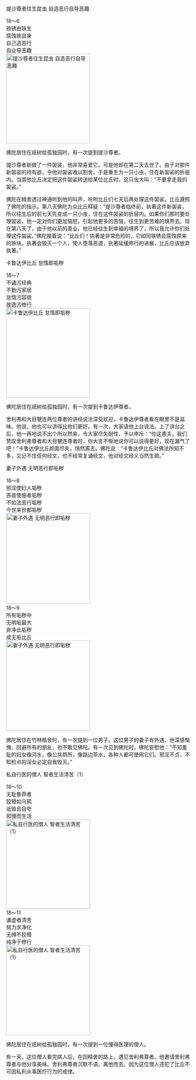 提沙尊者往生昆虫 自造恶行自导恶趣


<div class="e2">
<div>
18～6<br>
 铁锈由铁生<br>
 腐蚀铁自身<br>
 自己造恶行<br>
 自业导恶趣
</div>
<img src="images/fjj-70-1.jpg" width="230" height="245" alt="提沙尊者往生昆虫 自造恶行自导恶趣"/>
</div>

佛陀居住在祇树给孤独园时，有一次提到提沙尊者。

提沙尊者新做了一件袈裟，他非常喜爱它。可是他却在第二天去世了。由于对那件新袈裟的持有欲，令他对袈裟难以割舍，于是重生为一只小虫，住在新袈裟的折层内。当其他比丘决定把这件袈裟转送给某位比丘时，这只虫大叫：“不要拿走我的袈裟。”

佛陀在精舍透过神通听到他的叫声，吩咐比丘们七天后再处理这件袈裟。比丘遵照了佛陀的指示。第八天佛陀为众比丘释疑：“提沙尊者临终前，执著这件新袈裟，所以往生后的前七天先变成一只小虫，住在这件袈裟的折层内。如果你们那时要处理袈裟，他一定对你们更加恼怒，引起他更多的苦恼，往生到更苦难的境界去。现在第八天了，由于他以前的善业，他已经往生到幸福的境界了，所以我允许你们处理这件袈裟。”佛陀接着说：“比丘们！执著是非常危险的，它如同铁锈会腐蚀原来的铁块。执著会毁灭一个人，使人堕落恶道，执著延缓修行的进展，比丘应该放弃执著。”

卡鲁达伊比丘 怠惰即垢秽


<div class="e2">
<div>
18～7<br>
 不诵污经典<br>
 不勤污家居<br>
 怠惰污容貌<br>
 放逸污修行
</div>
<img src="images/fjj-70-2.jpg" width="230" height="245" alt="卡鲁达伊比丘 怠惰即垢秽"/>
</div>

佛陀居住在祇树给孤独园时，有一次提到卡鲁达伊尊者。

舍利弗和大目犍连两位尊者的讲经说法深受欢迎，卡鲁达伊尊者看在眼里不是滋味。他说，他也可以讲得比他们更好。有一次，大家请他上台说法。上了讲台之后，他一再地说不出个所以然来，令大家尽失耐性、予以申斥：“你这愚夫，我们赞叹舍利弗尊者和大目犍连尊者时，你大言不惭地说你可以说得更好，现在漏气了吧！”卡鲁达伊比丘颜面尽失，悄然离去。佛陀说：“卡鲁达伊比丘对佛法所知不多，又记不住任何经文，也不经常复诵经文，他对经文经义当然生疏。”

妻子外遇 无明恶行即垢秽


<div class="e2">
<div>
18～8<br>
 邪淫使妇人垢秽<br>
 吝啬使施者垢秽<br>
 不如法恶行垢秽<br>
 今世来世都垢秽
</div>
<img src="images/fjj-70-3.jpg" width="230" height="248" alt="妻子外遇 无明恶行即垢秽"/>
</div>


<div class="e2">
<div>
18～9<br>
 所有垢秽中<br>
 无明垢最大<br>
 弃净此垢秽<br>
 成无垢比丘
</div>
<img src="images/fjj-70-4.jpg" width="230" height="247" alt="妻子外遇 无明恶行即垢秽"/>
</div>

佛陀居住在竹林精舍时，有一次提到一位男子。这位男子的妻子有外遇，他深感惭愧，回避所有的朋友，也不敢见佛陀。有一次见到佛陀时，佛陀安慰他：“不知羞耻的妇女像河水，像公共厕所，像路边茶水，各种人都可使用它们。邪淫不贞，不知检点的淫女必定自我毁灭。”

私自行医的僧人 智者生活清苦（1）


<div class="e2">
<div>
18～10<br>
 无耻鲁莽者<br>
 狡猾如乌鸦<br>
 诋毁且自夸<br>
 邪慢而生活
</div>
<img src="images/fjj-70-5.jpg" width="230" height="244" alt="私自行医的僧人 智者生活清苦（1）"/>
</div>


<div class="e2">
<div>
18～11<br>
 谦虚者清苦<br>
 努力求净化<br>
 无缚不狡猾<br>
 纯净于修行
</div>
<img src="images/fjj-70-6.jpg" width="230" height="246" alt="私自行医的僧人 智者生活清苦（1）"/>
</div>

佛陀居住在祇树给孤独园时，有一次提到一位懂得医理的僧人。

有一天，这位僧人看完病人后，在回精舍的路上，遇见舍利弗尊者。他邀请舍利弗尊者与他分享美味。舍利弗尊者沉默不语，离他而去。因为这位僧人违犯了比丘不可因私利从事医疗行为的戒律。
